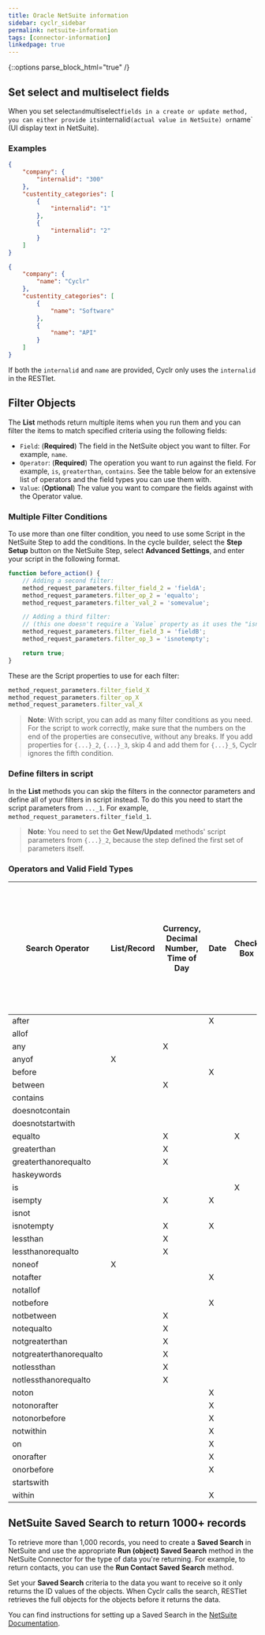 ```yaml
---
title: Oracle NetSuite information
sidebar: cyclr_sidebar
permalink: netsuite-information
tags: [connector-information]
linkedpage: true
---
```

{::options parse_block_html="true" /}
<section class="card">

## Set select and multiselect fields

When you set select` and `multiselect` fields in a create or update method, you can either provide its `internalid` (actual value in NetSuite) or `name` (UI display text in NetSuite).

### Examples

```json
{
    "company": {
        "internalid": "300"
    },
    "custentity_categories": [
        {
            "internalid": "1"
        },
        {
            "internalid": "2"
        }
    ]
}
```

```json
{
    "company": {
        "name": "Cyclr"
    },
    "custentity_categories": [
        {
            "name": "Software"
        },
        {
            "name": "API"
        }
    ]
}
```

If both the `internalid` and `name` are provided, Cyclr only uses the `internalid` in the RESTlet.

</section>
<section class="card">

## Filter Objects 

The **List** methods return multiple items when you run them and you can filter the items to match specified criteria using the following fields:

- `Field`: (**Required**) The field in the NetSuite object you want to filter. For example, `name`.
- `Operator`: (**Required**) The operation you want to run against the field. For example, `is`, `greaterthan`, `contains`. See the table below for an extensive list of operators and the field types you can use them with.
- `Value`: (**Optional**) The value you want to compare the fields against with the Operator value.

### Multiple Filter Conditions

To use more than one filter condition, you need to use some Script in the NetSuite Step to add the conditions.  In the cycle builder, select the **Step Setup** button on the NetSuite Step, select **Advanced Settings**, and enter your script in the following format.

```javascript
function before_action() {
    // Adding a second filter:
    method_request_parameters.filter_field_2 = 'fieldA';
    method_request_parameters.filter_op_2 = 'equalto';
    method_request_parameters.filter_val_2 = 'somevalue';

    // Adding a third filter:
    // (this one doesn't require a `Value` property as it uses the "isnotempty" Operator)
    method_request_parameters.filter_field_3 = 'fieldB';
    method_request_parameters.filter_op_3 = 'isnotempty';

    return true;
}
```

These are the Script properties to use for each filter:

```javascript
method_request_parameters.filter_field_X
method_request_parameters.filter_op_X
method_request_parameters.filter_val_X
```

> **Note**: With script, you can add as many filter conditions as you need. For the script to work correctly, make sure that the numbers on the end of the properties are consecutive, without any breaks. If you add properties for `{...}_2`, `{...}_3`, skip 4 and add them for `{...}_5`, Cyclr ignores the fifth condition.

### Define filters in script

In the **List** methods you can skip the filters in the connector parameters and define all of your filters in script instead. To do this you need to start the script parameters from `..._1`. For example, `method_request_parameters.filter_field_1`. 

> **Note**: You need to set the **Get New/Updated** methods' script parameters from `{...}_2`, because the step defined the first set of parameters itself.

### Operators and Valid Field Types

|Search Operator|List/Record|Currency, Decimal Number, Time of Day|Date|Check Box|Document, Image|Email Address, Free-Form Text, Long Text, Password, Percent, Phone Number, Rich Text, Text Area,|Multi Select|
|--- |--- |--- |--- |--- |--- |--- |--- |
|after|||X|||||
|allof|||||||X|
|any||X||||X||
|anyof|X||||X||X|
|before|||X|||||
|between||X||||||
|contains||||||X||
|doesnotcontain||||||X||
|doesnotstartwith||||||X||
|equalto||X||X||X||
|greaterthan||X||||||
|greaterthanorequalto||X||||||
|haskeywords||||||X||
|is||||X||X||
|isempty||X|X|||X||
|isnot||||||X||
|isnotempty||X|X|||X||
|lessthan||X||||||
|lessthanorequalto||X||||||
|noneof|X||||X||X|
|notafter|||X|||||
|notallof|||||||X|
|notbefore|||X|||||
|notbetween||X||||||
|notequalto||X||||||
|notgreaterthan||X||||||
|notgreaterthanorequalto||X||||||
|notlessthan||X||||||
|notlessthanorequalto||X||||||
|noton|||X|||||
|notonorafter|||X|||||
|notonorbefore|||X|||||
|notwithin|||X|||||
|on|||X|||||
|onorafter|||X|||||
|onorbefore|||X|||||
|startswith||||||X||
|within|||X|||||

</section>
<section class="card">

## NetSuite Saved Search to return 1000+ records

To retrieve more than 1,000 records, you need to create a **Saved Search** in NetSuite and use the appropriate **Run (object) Saved Search** method in the NetSuite Connector for the type of data you're returning. For example, to return contacts, you can use the **Run Contact Saved Search** method.

Set your **Saved Search** criteria to the data you want to receive so it only returns the ID values of the objects. When Cyclr calls the search, RESTlet retrieves the full objects for the objects before it returns the data.

You can find instructions for setting up a Saved Search in the [NetSuite Documentation](https://docs.oracle.com/cloud/latest/netsuitecs_gs/NSSRC/NSSRC.pdf#%5B%7B%22num%22%3A1548%2C%22gen%22%3A0%7D%2C%7B%22name%22%3A%22XYZ%22%7D%2C90%2C723.6%2Cnull%5D).

</section>
